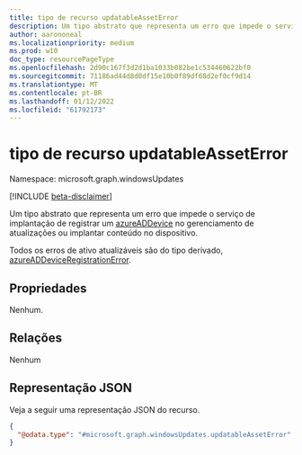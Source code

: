 ```yaml
---
title: tipo de recurso updatableAssetError
description: Um tipo abstrato que representa um erro que impede o serviço de implantação de registrar um azureADDevice no gerenciamento de atualizações ou implantar conteúdo no dispositivo
author: aarononeal
ms.localizationpriority: medium
ms.prod: w10
doc_type: resourcePageType
ms.openlocfilehash: 2d90c167f3d2d1ba1033b082be1c534460622bf0
ms.sourcegitcommit: 71186ad44d8d0df15e10b0f89df68d2ef0cf9d14
ms.translationtype: MT
ms.contentlocale: pt-BR
ms.lasthandoff: 01/12/2022
ms.locfileid: "61792173"
---
```

# <a name="updatableasseterror-resource-type"></a>tipo de recurso updatableAssetError

Namespace: microsoft.graph.windowsUpdates

[!INCLUDE [beta-disclaimer](../../includes/beta-disclaimer.md)]

Um tipo abstrato que representa um erro que impede o serviço de implantação de registrar um [azureADDevice](../resources/windowsupdates-azureaddevice.md) no gerenciamento de atualizações ou implantar conteúdo no dispositivo. 

Todos os erros de ativo atualizáveis são do tipo derivado, [azureADDeviceRegistrationError](../resources/windowsupdates-azureaddeviceregistrationerror.md).


## <a name="properties"></a>Propriedades
Nenhum.

## <a name="relationships"></a>Relações
Nenhum

## <a name="json-representation"></a>Representação JSON
Veja a seguir uma representação JSON do recurso.
<!-- {
  "blockType": "resource",
  "@odata.type": "microsoft.graph.windowsUpdates.updatableAssetError"
}
-->
``` json
{
  "@odata.type": "#microsoft.graph.windowsUpdates.updatableAssetError"
}
```

